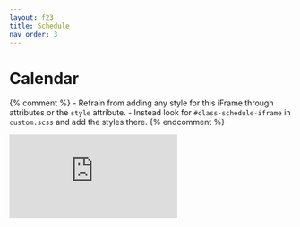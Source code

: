 ```yaml
---
layout: f23
title: Schedule
nav_order: 3
---
```


# Calendar

{% comment %}
    - Refrain from adding any style for this iFrame through attributes or the `style` attribute.
    - Instead look for `#class-schedule-iframe` in `custom.scss` and add the styles there.
{% endcomment %}

<iframe
    id="class-schedule-iframe"
    src="https://calendar.google.com/calendar/embed?src=c_6a7ot1v6vcffu14j5d328hklck%40group.calendar.google.com&ctz=America%2FNew_York"
    frameborder="0"
    scrolling="no">
</iframe>